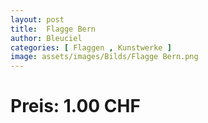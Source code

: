 ```yaml
---
layout: post
title:  Flagge Bern
author: Bleuciel
categories: [ Flaggen , Kunstwerke ]
image: assets/images/Bilds/Flagge Bern.png
---
```

# Preis: 1.00 CHF
